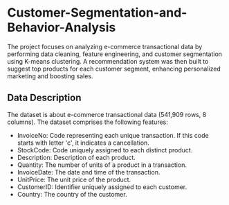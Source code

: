 # Customer-Segmentation-and-Behavior-Analysis
The project focuses on analyzing e-commerce transactional data by performing data cleaning, feature engineering, and customer segmentation using K-means clustering. A recommendation system was then built to suggest top products for each customer segment, enhancing personalized marketing and boosting sales.

## Data Description
The dataset is about e-commerce transactional data (541,909 rows, 8 columns). The dataset comprises the following features:
* InvoiceNo: Code representing each unique transaction. If this code starts with letter 'c', it indicates a cancellation.
* StockCode: Code uniquely assigned to each distinct product.
* Description: Description of each product.
* Quantity: The number of units of a product in a transaction.
* InvoiceDate: The date and time of the transaction.
* UnitPrice: The unit price of the product.
* CustomerID: Identifier uniquely assigned to each customer.
* Country: The country of the customer.
